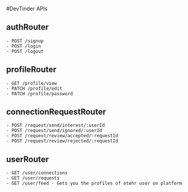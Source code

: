 #DevTinder APIs

## authRouter
    - POST /signup
    - POST /login
    - POST /logout

## profileRouter
    - GET /profile/view
    - PATCH /profile/edit
    - PATCH /profile/password

## connectionRequestRouter
    - POST /request/send/interest/:userId
    - POST /request/send/ignored/:userId
    - POST /request/review/accepted/:requestId
    - POST /request/review/rejected/:requestId

## userRouter
    - GET /user/connections
    - GET /user/requests
    - GET /user/feed - Gets you the profiles of otehr user on platform
